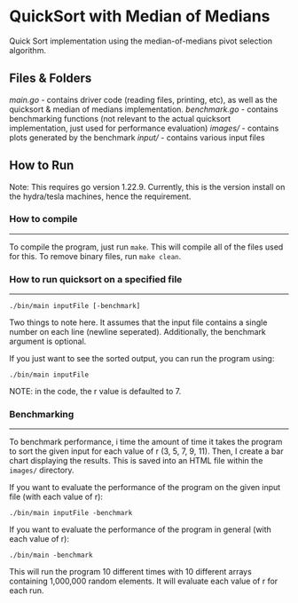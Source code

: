 # QuickSort with Median of Medians
Quick Sort implementation using the median-of-medians pivot selection algorithm.

## Files & Folders
_*main.go*_ - contains driver code (reading files, printing, etc), as well as the quicksort & median of medians implementation.
_*benchmark.go*_ - contains benchmarking functions (not relevant to the actual quicksort implementation, just used for performance evaluation)
_*images/*_ - contains plots generated by the benchmark
_*input/*_ - contains various input files

## How to Run
Note: This requires go version 1.22.9. Currently, this is the version install on the hydra/tesla machines, hence the requirement.

### How to compile
---
To compile the program, just run ` make `. This will compile all of the files used for this.
To remove binary files, run `make clean`.

### How to run quicksort on a specified file
---
```
./bin/main inputFile [-benchmark]
```
Two things to note here. It assumes that the input file contains a single number on each line (newline seperated).
Additionally, the benchmark argument is optional.

If you just want to see the sorted output, you can run the program using: 
```
./bin/main inputFile
```

NOTE: in the code, the r value is defaulted to 7.

### Benchmarking
---
To benchmark performance, i time the amount of time it takes the program to sort the given input for each value of r (3, 5, 7, 9, 11). Then, I create a bar chart displaying the results. This is saved into an HTML file within the `images/` directory.

If you want to evaluate the performance of the program on the given input file (with each value of r): 
```
./bin/main inputFile -benchmark
```

If you want to evaluate the performance of the program in general (with each value of r): 
```
./bin/main -benchmark
```
This will run the program 10 different times with 10 different arrays containing 1,000,000 random elements. It will evaluate each value of r for each run. 
